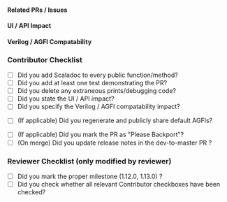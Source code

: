 <!-- Provide a brief description of the PR, if the title is insufficient -->

#### Related PRs / Issues

<!-- List any related issues here -->

#### UI / API Impact

<!-- Roughly, how would this affect the current API or user-facing interfaces? (extend, deprecate, remove, or break) -->
<!-- Of note: manager config.ini interface, targetutils & bridge scala API, platform config behavior -->

#### Verilog / AGFI Compatability

<!-- Does this change the generated Verilog or the simulator memory map of the default targets?  -->

### Contributor Checklist

- [ ] Did you add Scaladoc to every public function/method?
- [ ] Did you add at least one test demonstrating the PR?
- [ ] Did you delete any extraneous prints/debugging code?
- [ ] Did you state the UI / API impact?
- [ ] Did you specify the Verilog / AGFI compatability impact?
<!-- Do this if this PR changes verilog or breaks the default AGFIs -->
- [ ] (If applicable) Did you regenerate and publicly share default AGFIs?
<!-- Do this if this PR is a bugfix that should be applied to master -->
- [ ] (If applicable) Did you mark the PR as "Please Backport"?
- [ ] (On merge) Did you update release notes in the dev-to-master PR ?

### Reviewer Checklist (only modified by reviewer)
- [ ] Did you mark the proper milestone (1.12.0, 1.13.0) ?
- [ ] Did you check whether all relevant Contributor checkboxes have been checked?
